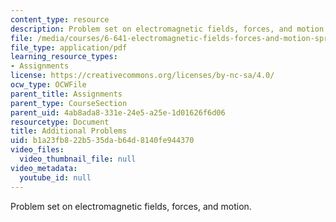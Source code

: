 ```yaml
---
content_type: resource
description: Problem set on electromagnetic fields, forces, and motion.
file: /media/courses/6-641-electromagnetic-fields-forces-and-motion-spring-2009/b1a23fb822b535dab64d8140fe944370_MIT6_641s09_pset_opt.pdf
file_type: application/pdf
learning_resource_types:
- Assignments
license: https://creativecommons.org/licenses/by-nc-sa/4.0/
ocw_type: OCWFile
parent_title: Assignments
parent_type: CourseSection
parent_uid: 4ab8ada8-331e-24e5-a25e-1d01626f6d06
resourcetype: Document
title: Additional Problems
uid: b1a23fb8-22b5-35da-b64d-8140fe944370
video_files:
  video_thumbnail_file: null
video_metadata:
  youtube_id: null
---
```

Problem set on electromagnetic fields, forces, and motion.